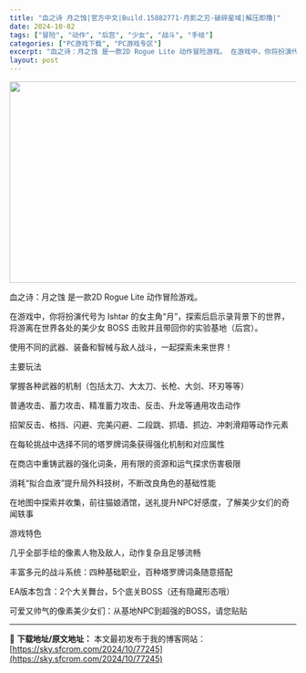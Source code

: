 ```yaml
---
title: "血之诗 月之蚀|官方中文|Build.15882771-月影之刃-破碎星域|解压即撸|"
date: 2024-10-02
tags: ["冒险", "动作", "后宫", "少女", "战斗", "手绘"]
categories: ["PC游戏下载", "PC游戏专区"]
excerpt: "血之诗：月之蚀 是一款2D Rogue Lite 动作冒险游戏。 在游戏中，你将扮演代号为 Ishtar 的女主角“月”，探索后启示录背景下的世界，将游离在世界各处的美少女 BOSS 击败并且带回你的实验基地（后宫）。 使用不同的武器、装备和智械与敌人战斗，一起探索未来世界！ 主要玩法 掌握各种武器&hellip;"
layout: post
---
```


<img class="aligncenter size-full wp-image-77206" src="https://sky.sfcrom.com/wp-content/uploads/2024/10/2024100207054417.webp" alt="" width="616" height="353" />

血之诗：月之蚀 是一款2D Rogue Lite 动作冒险游戏。

在游戏中，你将扮演代号为 Ishtar 的女主角“月”，探索后启示录背景下的世界，将游离在世界各处的美少女 BOSS 击败并且带回你的实验基地（后宫）。

使用不同的武器、装备和智械与敌人战斗，一起探索未来世界！

主要玩法

掌握各种武器的机制（包括太刀、大太刀、长枪、大剑、环刃等等）

普通攻击、蓄力攻击、精准蓄力攻击、反击、升龙等通用攻击动作

招架反击、格挡、闪避、完美闪避、二段跳、抓墙、抓边、冲刺滑翔等动作元素

在每轮挑战中选择不同的塔罗牌词条获得强化机制和对应属性

在商店中重铸武器的强化词条，用有限的资源和运气探求伤害极限

消耗“拟合血液”提升局外科技树，不断改良角色的基础性能

在地图中探索并收集，前往猫娘酒馆，送礼提升NPC好感度，了解美少女们的奇闻轶事

游戏特色

几乎全部手绘的像素人物及敌人，动作复杂且足够流畅

丰富多元的战斗系统：四种基础职业，百种塔罗牌词条随意搭配

EA版本包含：2个大关舞台，5个底关BOSS（还有隐藏形态哦）

可爱又帅气的像素美少女们：从基地NPC到超强的BOSS，请您贴贴

---
📖 **下载地址/原文地址：** 本文最初发布于我的博客网站：[https://sky.sfcrom.com/2024/10/77245](https://sky.sfcrom.com/2024/10/77245)
